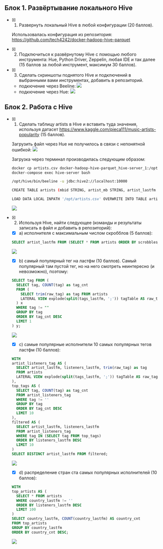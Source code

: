 ## Блок 1. Развёртывание локального Hive

- [X] 1. Развернуть локальный Hive в любой конфигурации (20 баллов).

  Использовалась конфигурация из репозитория: https://github.com/tech4242/docker-hadoop-hive-parquet

- [X] 2. Подключиться к развёрнутому Hive с помощью любого инструмента: Hue, Python Driver, Zeppelin, любая IDE и так далее (15 баллов за любой инструмент, максимум 30 баллов).

- [X] 3. Сделать скриншоты поднятого Hive и подключений в выбранными вами инструментах, добавить в репозиторий.
  - подкючение через Beeline:
  ![](connection-jdbc.PNG)
  - подкючение через Hue:
  ![](connection-hue.PNG)

## Блок 2. Работа с Hive

- [X] 1. Сделать таблицу artists в Hive и вставить туда значения, используя датасет https://www.kaggle.com/pieca111/music-artists-popularity (15 баллов).

  Загрузить файл через Hue не получилось в связи с непонятной ошибкой:
  ![](hue-upload-error.PNG)

  Загрузка через терминал производилась следующим образом:
  ```bash
  docker cp artists.csv docker-hadoop-hive-parquet_hive-server_1:/opt
  docker-compose exec hive-server bash

  /opt/hive/bin/beeline -u jdbc:hive2://localhost:10000

  CREATE TABLE artists (mbid STRING, artist_mb STRING, artist_lastfm STRING, country_mb STRING, country_lastfm STRING, tags_mb STRING, tags_lastfm STRING, listeners_lastfm INT, scrobbles_lastfm INT, ambiguous_artist BOOLEAN) ROW FORMAT DELIMITED FIELDS TERMINATED BY ',' TBLPROPERTIES("skip.header.line.count"="1");

  LOAD DATA LOCAL INPATH '/opt/artists.csv' OVERWRITE INTO TABLE artists;
  ```
  ![](hue-artists.PNG)

- [X] 2. Используя Hive, найти следующее (команды и результаты записать в файл и добавить в репозиторий):
  - [X] a) исполнителя с максимальным числом скробблов (5 баллов):
  ```sql
  SELECT artist_lastfm FROM (SELECT * FROM artists ORDER BY scrobbles_lastfm DESC LIMIT 1) x;
  ```
  ![](query-max-scrobbles.PNG)
  - [X] b) самый популярный тег на ластфм (10 баллов). Самый популярный там пустой тег, но на него смотреть неинтересно (и невозможно), поэтому:
  ```sql
  SELECT tag FROM (
    SELECT tag, COUNT(tag) as tag_cnt
    FROM (
      SELECT trim(raw_tag) as tag FROM artists
      LATERAL VIEW explode(split(tags_lastfm, ';')) tagTable AS raw_tag
    ) x
    WHERE tag != ""
    GROUP BY tag
    ORDER BY tag_cnt DESC
    LIMIT 1
  ) y;
  ```
  ![](query-most-popular-tag.PNG)
  - [X] c) самые популярные исполнители 10 самых популярных тегов ластфм (10 баллов):
  ```sql
  WITH
  artist_listeners_tag AS (
    SELECT artist_lastfm, listeners_lastfm, trim(raw_tag) as tag
    FROM artists
    LATERAL VIEW explode(split(tags_lastfm, ';')) tagTable AS raw_tag
  ),
  top_tags AS (
    SELECT tag, COUNT(tag) as tag_cnt
    FROM artist_listeners_tag
    WHERE tag != ''
    GROUP BY tag
    ORDER BY tag_cnt DESC
    LIMIT 10
  ),
  filtered AS (
    SELECT artist_lastfm, listeners_lastfm
    FROM artist_listeners_tag
    WHERE tag IN (SELECT tag FROM top_tags)
    ORDER BY listeners_lastfm DESC
    LIMIT 10
  )
  SELECT DISTINCT artist_lastfm FROM filtered;
  ```
  ![](query-artists-of-10-most-popular-tags.PNG)
  - [X] d) распределение стран ста самых популярных исполнителей (10 баллов):
  ```sql
  WITH
  top_artists AS (
    SELECT * FROM artists
    WHERE country_lastfm != ''
    ORDER BY listeners_lastfm DESC
    LIMIT 100
  )
  SELECT country_lastfm, COUNT(country_lastfm) AS country_cnt
  FROM top_artists
  GROUP BY country_lastfm
  ORDER BY country_cnt DESC;
  ```
  ![](query-top-100-artists-countries-distribution.PNG)
